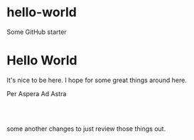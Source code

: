 # hello-world
Some GitHub starter
<h1>Hello World</h1>
<p> It's nice to be here. I hope for some great things around here.</p>
<p> Per Aspera Ad Astra</p>
<br>
<br>
<p> some another changes to just review those things out.</p>
